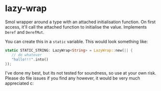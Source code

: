 # lazy-wrap

Smol wrapper around a type with an attached initialisation function. On first access, it'll call the attached function to initialise the value. Implements `Deref` and `DerefMut`.

You can create this in a `static` variable. This would look something like:

```rs
static STATIC_STRING: LazyWrap<String> = LazyWrap::new(|| {
   // do whatever
   "hallo!!!".into()
});
```

I've done my best, but its not tested for soundness, so use at your own risk. Please do file issues if you find any however, it would be very much appreciated c:
